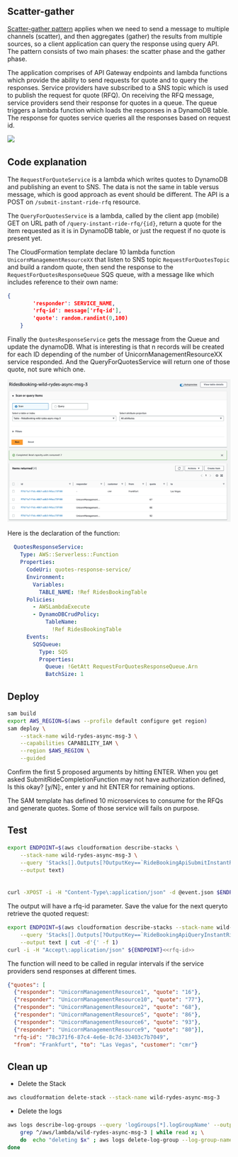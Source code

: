 ## Scatter-gather

[Scatter-gather pattern](https://jbcodeforce.github.io/eda-studies/patterns/#scatter-gather) applies when we need to send a message to multiple channels (scatter), and then aggregates (gather) the results from multiple sources, so a client application can query the response using query API. The pattern consists of two main phases: the scatter phase and the gather phase.

The application comprises of API Gateway endpoints and lambda functions which provide the ability to send requests for quote and to query the responses. Service providers have subscribed to a SNS topic which is used to publish the request for quote (RFQ). On receiving the RFQ message, service providers send their response for quotes in a queue. The queue triggers a lambda function which loads the responses in a DynamoDB table. The response for quotes service queries all the responses based on request id.

![](https://static.us-east-1.prod.workshops.aws/public/55bcfbea-5e82-4f49-be25-22c3a9740719/static/scatter-gather/module-3.png)

## Code explanation

The `RequestForQuoteService` is a lambda which writes quotes to DynamoDB and publishing an event to SNS. The data is not the same in table versus message, which is good approach as event should be different. The API is a POST on `/submit-instant-ride-rfq` resource. 

The `QueryForQuotesService` is a lambda, called by the client app (mobile) GET on URL path of `/query-instant-ride-rfq/{id}`, return a quote for the item requested as it is in DynamoDB table, or just the request if no quote is present yet.

The CloudFormation template declare 10 lambda function `UnicornManagementResourceXX` that listen to SNS topic `RequestForQuotesTopic` and build a random quote, then send the response to the `RequestForQuotesResponseQueue` SQS queue, with a message like which includes reference to their own name:

```json
{
        'responder': SERVICE_NAME,
        'rfq-id': message['rfq-id'],
        'quote': random.randint(0,100)
    }
```

Finally the `QuotesResponseService` gets the message from the Queue and update the dynamoDB. What is interesting is that n records will be created for each ID depending of the number of UnicornManagementResourceXX service responded. And the QueryForQuotesService will return one of those quote, not sure which one. 

![](./images/dynamoDB-ride-0.png)

Here is the declaration of the function:

```yaml
  QuotesResponseService:
    Type: AWS::Serverless::Function
    Properties:
      CodeUri: quotes-response-service/
      Environment:
        Variables:
          TABLE_NAME: !Ref RidesBookingTable
      Policies:
        - AWSLambdaExecute
        - DynamoDBCrudPolicy: 
            TableName:
              !Ref RidesBookingTable
      Events:
        SQSQueue:
          Type: SQS
          Properties:
            Queue: !GetAtt RequestForQuotesResponseQueue.Arn
            BatchSize: 1
```

## Deploy

```sh
sam build
export AWS_REGION=$(aws --profile default configure get region)
sam deploy \
    --stack-name wild-rydes-async-msg-3 \
    --capabilities CAPABILITY_IAM \
    --region $AWS_REGION \
    --guided 
```

Confirm the first 5 proposed arguments by hitting ENTER. When you get asked SubmitRideCompletionFunction may not have authorization defined, Is this okay? [y/N]:, enter y and hit ENTER for remaining options.

The SAM template has defined 10 microservices to consume for the RFQs and generate quotes. Some of those service will fails on purpose.

## Test

```sh
export ENDPOINT=$(aws cloudformation describe-stacks \
    --stack-name wild-rydes-async-msg-3 \
    --query 'Stacks[].Outputs[?OutputKey==`RideBookingApiSubmitInstantRideRfqEndpoint`].OutputValue' \
    --output text)


curl -XPOST -i -H "Content-Type\:application/json" -d @event.json $ENDPOINT
```

The output will have a rfq-id parameter. Save the value for the next queryto retrieve the quoted request:

```sh
export ENDPOINT=$(aws cloudformation describe-stacks --stack-name wild-rydes-async-msg-3 \
    --query 'Stacks[].Outputs[?OutputKey==`RideBookingApiQueryInstantRideRfqEndpoint`].OutputValue' \
    --output text | cut -d'{' -f 1)
curl -i -H "Accept\:application/json" ${ENDPOINT}<<rfq-id>>
```

The function will need to be called in regular intervals if the service providers send responses at different times.

```json
{"quotes": [
  {"responder": "UnicornManagementResource1", "quote": "16"}, 
  {"responder": "UnicornManagementResource10", "quote": "77"}, 
  {"responder": "UnicornManagementResource2", "quote": "68"}, 
  {"responder": "UnicornManagementResource5", "quote": "86"}, 
  {"responder": "UnicornManagementResource6", "quote": "93"}, 
  {"responder": "UnicornManagementResource9", "quote": "80"}], 
  "rfq-id": "78c371f6-87c4-4e6e-8c7d-33403c7b7049", 
  "from": "Frankfurt", "to": "Las Vegas", "customer": "cmr"}
```

## Clean up

* Delete the Stack

```sh
aws cloudformation delete-stack --stack-name wild-rydes-async-msg-3
```

* Delete the logs

```sh
aws logs describe-log-groups --query 'logGroups[*].logGroupName' --output table | awk '{print $2}' | \
    grep ^/aws/lambda/wild-rydes-async-msg-3 | while read x; \
    do  echo "deleting $x" ; aws logs delete-log-group --log-group-name $x; \
done
```